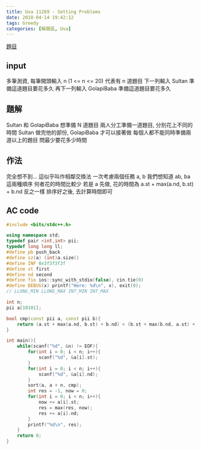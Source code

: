 ```yaml
---
title: Uva 11269 - Setting Problems
date: 2018-04-14 19:42:12
tags: Greedy
categories: [解題區, Uva]
---
```


[題目](https://uva.onlinejudge.org/index.php?option=com_onlinejudge&Itemid=8&page=show_problem&category=24&problem=2236)

## input
多筆測資, 每筆開頭輸入 n (1 <= n <= 20)
代表有 n 道題目
下一列輸入 Sultan 準備這道題目要花多久
再下一列輸入 GolapiBaba 準備這道題目要花多久

## 題解
Sultan 和 GolapiBaba 想準備 N 道題目
兩人分工準備一道題目, 分別花上不同的時間
Sultan 做完他的部份, GolapiBaba 才可以接著做
每個人都不能同時準備兩道以上的題目
問最少要花多少時間

## 作法
完全想不到...
這似乎叫作相鄰交換法
一次考慮兩個任務 a, b
我們想知道 ab, ba 這兩種順序
何者花的時間比較少
若是 a 先做, 花的時間為 a.st + max(a.nd, b.st) + b.nd
反之一樣
排序好之後, 去計算時間即可

## AC code
```cpp
#include <bits/stdc++.h>

using namespace std;
typedef pair <int,int> pii;
typedef long long ll;
#define pb push_back
#define sz(a) (int)a.size()
#define INF 0x3f3f3f3f
#define st first
#define nd second
#define fio ios::sync_with_stdio(false), cin.tie(0)
#define DEBUG(x) printf("Here: %d\n", x), exit(0);
// LLONG_MIN LLONG_MAX INT_MIN INT_MAX

int n;
pii a[10101];

bool cmp(const pii a, const pii b){
    return (a.st + max(a.nd, b.st) + b.nd) < (b.st + max(b.nd, a.st) + a.nd);
}

int main(){
    while(scanf("%d", &n) != EOF){
        for(int i = 0; i < n; i++){
            scanf("%d", &a[i].st);
        }
        for(int i = 0; i < n; i++){
            scanf("%d", &a[i].nd);
        }
        sort(a, a + n, cmp);
        int res = -1, now = 0;
        for(int i = 0; i < n; i++){
            now += a[i].st;
            res = max(res, now);
            res += a[i].nd;
        }
        printf("%d\n", res);
    }
    return 0;
}
```
